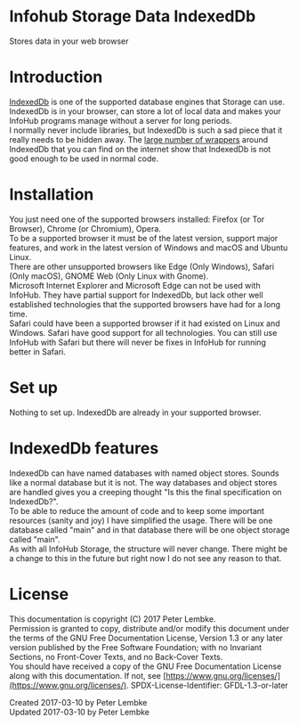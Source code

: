 # Infohub Storage Data IndexedDb

Stores data in your web browser

# Introduction

<a href="https://developer.mozilla.org/en-US/docs/Web/API/IndexedDB_API" target="_blank">IndexedDb</a> is one of the
supported database engines that Storage can use.  
IndexedDb is in your browser, can store a lot of local data and makes your InfoHub programs manage without a server for
long periods.  
I normally never include libraries, but IndexedDb is such a sad piece that it really needs to be hidden away.
The <a href="https://developers.google.com/web/fundamentals/instant-and-offline/web-storage/offline-for-pwa" target="_blank">
large number of wrappers</a> around IndexedDb that you can find on the internet show that IndexedDb is not good enough
to be used in normal code.

# Installation

You just need one of the supported browsers installed: Firefox (or Tor Browser), Chrome (or Chromium), Opera.  
To be a supported browser it must be of the latest version, support major features, and work in the latest version of
Windows and macOS and Ubuntu Linux.  
There are other unsupported browsers like Edge (Only Windows), Safari (Only macOS), GNOME Web (Only Linux with Gnome).  
Microsoft Internet Explorer and Microsoft Edge can not be used with InfoHub. They have partial support for IndexedDb,
but lack other well established technologies that the supported browsers have had for a long time.  
Safari could have been a supported browser if it had existed on Linux and Windows. Safari have good support for all
technologies. You can still use InfoHub with Safari but there will never be fixes in InfoHub for running better in
Safari.

# Set up

Nothing to set up. IndexedDb are already in your supported browser.

# IndexedDb features

IndexedDb can have named databases with named object stores. Sounds like a normal database but it is not. The way
databases and object stores are handled gives you a creeping thought "Is this the final specification on IndexedDb?".  
To be able to reduce the amount of code and to keep some important resources (sanity and joy) I have simplified the
usage. There will be one database called "main" and in that database there will be one object storage called "main".  
As with all InfoHub Storage, the structure will never change. There might be a change to this in the future but right
now I do not see any reason to that.

# License

This documentation is copyright (C) 2017 Peter Lembke.  
Permission is granted to copy, distribute and/or modify this document under the terms of the GNU Free Documentation
License, Version 1.3 or any later version published by the Free Software Foundation; with no Invariant Sections, no
Front-Cover Texts, and no Back-Cover Texts.  
You should have received a copy of the GNU Free Documentation License along with this documentation. If not,
see [https://www.gnu.org/licenses/](https://www.gnu.org/licenses/). SPDX-License-Identifier: GFDL-1.3-or-later

Created 2017-03-10 by Peter Lembke  
Updated 2017-03-10 by Peter Lembke  
